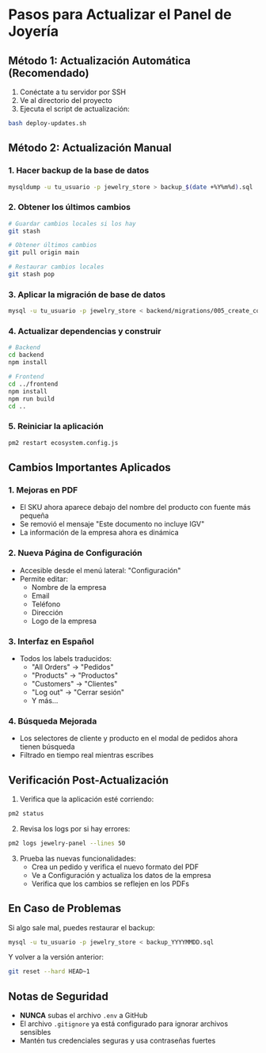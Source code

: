 # Pasos para Actualizar el Panel de Joyería

## Método 1: Actualización Automática (Recomendado)

1. Conéctate a tu servidor por SSH
2. Ve al directorio del proyecto
3. Ejecuta el script de actualización:
```bash
bash deploy-updates.sh
```

## Método 2: Actualización Manual

### 1. Hacer backup de la base de datos
```bash
mysqldump -u tu_usuario -p jewelry_store > backup_$(date +%Y%m%d).sql
```

### 2. Obtener los últimos cambios
```bash
# Guardar cambios locales si los hay
git stash

# Obtener últimos cambios
git pull origin main

# Restaurar cambios locales
git stash pop
```

### 3. Aplicar la migración de base de datos
```bash
mysql -u tu_usuario -p jewelry_store < backend/migrations/005_create_company_settings.sql
```

### 4. Actualizar dependencias y construir
```bash
# Backend
cd backend
npm install

# Frontend
cd ../frontend
npm install
npm run build
cd ..
```

### 5. Reiniciar la aplicación
```bash
pm2 restart ecosystem.config.js
```

## Cambios Importantes Aplicados

### 1. **Mejoras en PDF**
- El SKU ahora aparece debajo del nombre del producto con fuente más pequeña
- Se removió el mensaje "Este documento no incluye IGV"
- La información de la empresa ahora es dinámica

### 2. **Nueva Página de Configuración**
- Accesible desde el menú lateral: "Configuración"
- Permite editar:
  - Nombre de la empresa
  - Email
  - Teléfono  
  - Dirección
  - Logo de la empresa

### 3. **Interfaz en Español**
- Todos los labels traducidos:
  - "All Orders" → "Pedidos"
  - "Products" → "Productos"
  - "Customers" → "Clientes"
  - "Log out" → "Cerrar sesión"
  - Y más...

### 4. **Búsqueda Mejorada**
- Los selectores de cliente y producto en el modal de pedidos ahora tienen búsqueda
- Filtrado en tiempo real mientras escribes

## Verificación Post-Actualización

1. Verifica que la aplicación esté corriendo:
```bash
pm2 status
```

2. Revisa los logs por si hay errores:
```bash
pm2 logs jewelry-panel --lines 50
```

3. Prueba las nuevas funcionalidades:
   - Crea un pedido y verifica el nuevo formato del PDF
   - Ve a Configuración y actualiza los datos de la empresa
   - Verifica que los cambios se reflejen en los PDFs

## En Caso de Problemas

Si algo sale mal, puedes restaurar el backup:
```bash
mysql -u tu_usuario -p jewelry_store < backup_YYYYMMDD.sql
```

Y volver a la versión anterior:
```bash
git reset --hard HEAD~1
```

## Notas de Seguridad

- **NUNCA** subas el archivo `.env` a GitHub
- El archivo `.gitignore` ya está configurado para ignorar archivos sensibles
- Mantén tus credenciales seguras y usa contraseñas fuertes